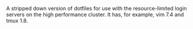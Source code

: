 A stripped down version of dotfiles for use with the resource-limited login
servers on the high performance cluster.  It has, for example, vim 7.4 and
tmux 1.8.
